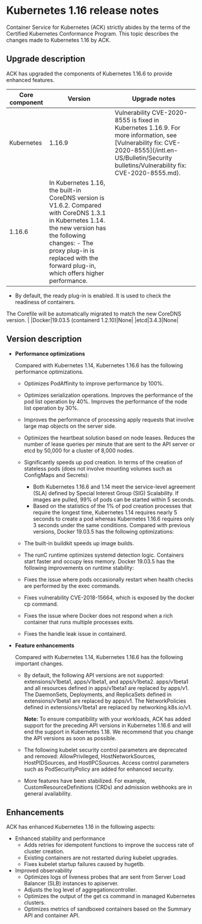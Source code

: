 # Kubernetes 1.16 release notes

Container Service for Kubernetes \(ACK\) strictly abides by the terms of the Certified Kubernetes Conformance Program. This topic describes the changes made to Kubernetes 1.16 by ACK.

## Upgrade description

ACK has upgraded the components of Kubernetes 1.16.6 to provide enhanced features.

|Core component|Version|Upgrade notes|
|--------------|-------|-------------|
|Kubernetes|1.16.9|Vulnerability CVE-2020-8555 is fixed in Kubernetes 1.16.9. For more information, see [Vulnerability fix: CVE-2020-8555](/intl.en-US/Bulletin/Security bulletins/Vulnerability fix: CVE-2020-8555.md).|
|1.16.6|In Kubernetes 1.16, the built-in CoreDNS version is V1.6.2. Compared with CoreDNS 1.3.1 in Kubernetes 1.14. the new version has the following changes: -   The proxy plug-in is replaced with the forward plug-in, which offers higher performance.
-   By default, the ready plug-in is enabled. It is used to check the readiness of containers.

The Corefile will be automatically migrated to match the new CoreDNS version. |
|Docker|19.03.5 \(containerd 1.2.10\)|None|
|etcd|3.4.3|None|

## Version description

-   **Performance optimizations**

    Compared with Kubernetes 1.14, Kubernetes 1.16.6 has the following performance optimizations.

    -   Optimizes PodAffinity to improve performance by 100%.
    -   Optimizes serialization operations. Improves the performance of the pod list operation by 40%. Improves the performance of the node list operation by 30%.
    -   Improves the performance of processing apply requests that involve large map objects on the server side.
    -   Optimizes the heartbeat solution based on node leases. Reduces the number of lease queries per minute that are sent to the API server or etcd by 50,000 for a cluster of 8,000 nodes.
    -   Significantly speeds up pod creation. In terms of the creation of stateless pods \(does not involve mounting volumes such as ConfigMaps and Secrets\):
        -   Both Kubernetes 1.16.6 and 1.14 meet the service-level agreement \(SLA\) defined by Special Interest Group \(SIG\) Scalability. If images are pulled, 99% of pods can be started within 5 seconds.
        -   Based on the statistics of the 1% of pod creation processes that require the longest time, Kubernetes 1.14 requires nearly 5 seconds to create a pod whereas Kubernetes 1.16.6 requires only 3 seconds under the same conditions.
    Compared with previous versions, Docker 19.03.5 has the following optimizations:

    -   The built-in buildkit speeds up image builds.
    -   The runC runtime optimizes systemd detection logic. Containers start faster and occupy less memory.
    Docker 19.03.5 has the following improvements on runtime stability:

    -   Fixes the issue where pods occasionally restart when health checks are performed by the exec commands.
    -   Fixes vulnerability CVE-2018-15664, which is exposed by the docker cp command.
    -   Fixes the issue where Docker does not respond when a rich container that runs multiple processes exits.
    -   Fixes the handle leak issue in containerd.
-   **Feature enhancements**

    Compared with Kubernetes 1.14, Kubernetes 1.16.6 has the following important changes.

    -   By default, the following API versions are not supported: extensions/v1beta1, apps/v1beta1, and apps/v1beta2. apps/v1beta1 and all resources defined in apps/v1beta1 are replaced by apps/v1. The DaemonSets, Deployments, and ReplicaSets defined in extensions/v1beta1 are replaced by apps/v1. The NetworkPolicies defined in extensions/v1beta1 are replaced by networking.k8s.io/v1.

        **Note:** To ensure compatibility with your workloads, ACK has added support for the preceding API versions in Kubernetes 1.16.6 and will end the support in Kubernetes 1.18. We recommend that you change the API versions as soon as possible.

    -   The following kubelet security control parameters are deprecated and removed: AllowPrivileged, HostNetworkSources, HostPIDSources, and HostIPCSources. Access control parameters such as PodSecurityPolicy are added for enhanced security.
    -   More features have been stabilized. For example, CustomResourceDefinitions \(CRDs\) and admission webhooks are in general availability.

## Enhancements

ACK has enhanced Kubernetes 1.16 in the following aspects:

-   Enhanced stability and performance
    -   Adds retries for idempotent functions to improve the success rate of cluster creation.
    -   Existing containers are not restarted during kubelet upgrades.
    -   Fixes kubelet startup failures caused by hugetlb.
-   Improved observability
    -   Optimizes logs of liveness probes that are sent from Server Load Balancer \(SLB\) instances to apiserver.
    -   Adjusts the log level of aggregationcontroller.
    -   Optimizes the output of the get cs command in managed Kubernetes clusters.
    -   Optimizes metrics of sandboxed containers based on the Summary API and container API.

